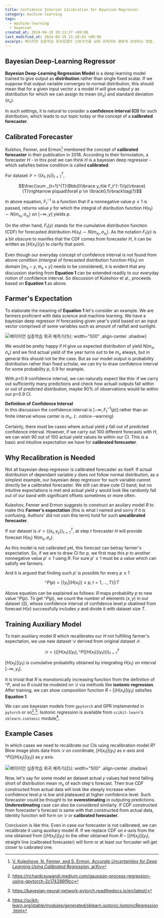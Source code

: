 ```yaml
---
title: Confidence Interval Calibration for Bayesian Regressor
category: machine-learning
tags:
  - machine-learning
  - bayesian
created_at: 2024-04-19 20:13:37 +09:00
last_modified_at: 2024-04-19 21:28:43 +09:00
excerpt: 베이지언 심층학습 회귀모델의 신뢰구간을 실제 관측치와 결맞게 보정하는 방법.
---
```


## Bayesian Deep-Learning Regressor

**Bayesian Deep-Learning Regression Model** is a deep learning model trained to give output as **distribution** rather than single fixed scalar.  If we suppose that output variable converges to normal distribution, this should mean that for a given input vector $x$ a model $H$ will give output $y$ as distribution for which we can assign its mean ($m_x$) and standard deviation ($\sigma _x$).

In such settings, it is natural to consider a **confidence interval (CI)** for such distribution, which leads to our topic today or the concept of a **calibrated forecaster**.

## Calibrated Forecaster

Kulshov, Fenner, and Ermon[^1] mentioned the concept of **calibrated forecaster** in their publication in 2018.  According to their formulation, a forecaster $H$ - in this post we can think $H$ is a bayesian deep regressior - which satisfies below condition is called **calibrated**.

[^1]: [V. Kuleshove, N. Fenner, and S. Ermon, *Accurate Uncertainties for Deep Learning Using Calibrated Regression*, arXiv](arxiv.org/pdf/1807.00263.pdf)

For dataset $\mathcal{S}=\lbrace{(x_t, y_t)}\rbrace _{t=1}^T$,

$$\frac{\sum _{t=1}^{T}\Bbb{I}\lbrace y_t\le F_t^{-1}(p)\rbrace}{T}\rightarrow p\quad\forall p \in \lbrack0,1\rbrack\tag{1}$$

In above equation, $F_t^{-1}$ is a function that if a nonnegative value $p\le1$ is passed, returns value $y$ for which the integral of disribution function $H(x_t)\sim N(m_{x_t}, \sigma_{x_t})$ on $\lbrack -\infty, y\rbrack$ yields $p$.

On the other hand, $F_t(y)$ stands for the cumulative distribution function (CDF) for forecasted distribution $H(x_t)\sim N(m_{x_t}, \sigma_{x_t})$.  As the notation $F_t(y)$ is a bit obscure to manifes that the CDF comes from forecaster $H$, it can be written as $\lbrack H(x_t)\rbrack(y)$ to clarify that point.

Even though our everyday concept of confidence interval is not found from above condition (intergral of forecasted distribution function $H(x_t)$ on domain $\lbrack m_x-y, m_x+y\rbrack$  needs to be considered), it is evident that any discussion starting from **Equation 1** can be extended readily to our everyday notion of confidence interval.  So discussion of Kuleshov et al., proceeds based on **Equation 1** as above.

## Farmer's Expectation

To elaborate the meaning of **Equation 1** let's consider an example.  We are farmers proficient with data science and machine learning.  We have a bayesian deep regressor $H$ forecasting given year's yield based on an input vector comprised of some variables such as amount of railfall and sunlight.

![베이지언 심층학습 회귀 예측기(1)](https://drive.google.com/thumbnail?id=1GOjJS8CqVWmw42bCms61iIvFhjvjirtF&sz=w1000){: width="500" .align-center .shadow}

We would be pretty happy if $H$ give us expected distribution of yield $N(m_x, \sigma_x)$ and we find actual yield of the year turns out to be $m_x$ always, but in general this should not be the case.  But as our model output is probability distribution rather than fixed scholar, we can try to draw confidence interval for some probability $p$, 0.9 for example.

With $p$=0.9 confidence interval, we can naturally expect like this: if we carry out sufficiently many predictions and check how actuall outputs fall within or out of predicted distribution, maybe 90% of observations would lie within our $p$=0.9 CI.

**Definition of Confidence Interval**<br>In this discussion the confidence interval is $\lbrack -\infty, F_t^{-1}(p)\rbrack$ rather than an finite interval whose center is $m_x$.
{: .notice--warning}

Certainly, there must be cases where actual yield $y$ fall out of predicted confidence interval.  However, if we carry out 100 different forecasts with $H$, we can wish 90 out of 100 actual yield values lie within our CI.  This is a basic and intuitive expectation we have for **calibrated forecaster**.

## Why Recalibration is Needed

Not all bayesian deep regressor is calibrated forecaster as itself.  If actual distribution of dependant variable $y$ does not follow normal distribution, as a simplest example, our bayesian deep regressor for such variable cannot directly be a calibrated forecaster.  We still can draw cute CI band, but no intuitive expectations is met and actual yield $y$ would look like randomly fall out of our band with significant offsets sometimes or more often.

Kuleshov, Fenner and Ermon suggests to construct an axuilary model $R$ to make this **Farmer's expectation** (this is what I named and sorry if it is confusing.  Authors' did not coin this term) hold for such **uncalibrated forecaster**.

If our dataset is $\mathcal{S}=\lbrace{(x_t, y_y)}\rbrace _{t=1}^T$, at step $t$ forecaster $H$ will provide forecast $H(x_t)~N(m_x,\sigma_x)$.

As this model is not calibrated yet, this forecast can betray farmer's expectation.  So, if we are to draw CI for $p$, we first map this $p$ to another nonnegative value $p'\le1$ using $R$.  For sure $p'\le1$ must be a value which can satisfy we farmers.

And it is argued that finding such $p'$ is possible for every $p\le1$

$$\^{P}(p)= \lvert\lbrace y_t\vert\lbrack H(x_t)\rbrack\le p, t=1,...,T\rbrace\rvert/T \tag{2}$$

Above equation can be explained as follows: $R$ maps probability $p$ to new value $\^{P}(p)$.  To get $\^{P}(p)$, we count the number of elements $(x,y)$ in our dataset $\mathcal(S)$, whose confidence interval of confidence level $p$ obatined from forecast $H(x)$ successfully includes $y$ and divide it with dataset size $T$.

## Training Auxiliary Model

To train auxiliary model $R$ which recalibrates our $H$ not fulfilling farmer's expectation, we use new dataset $\mathcal{D}$ derived from original dataset $\mathcal{S}$.

$$\mathcal{D}=\lbrace\lparen\lbrack H(x_t)\rbrack(y_t),\^{P}(\lbrack H(x_t)\rbrack(y_t))\rparen\rbrace _{t=1}^T \tag{2}$$

$\lbrack H(x_t)\rbrack(y_t)$ is cumulative probability obtained by integrating $H(x_t)$ on interval $\lbrack -\infty, y_t\rbrack$.

It is trivial that $R$ is monotonically increasing function from the definition of $\^{P}$, and so $R$ could be modeled on $\mathcal{D}$ via methods like **isotonic regression**.  After training, we can show composition function $R\circ \lbrack(H(x_t)\rbrack(y_t)$ satisfies **Equation 1**.

We can use bayesian models from `gpytorch` and GPR implemented in `pytorch` or so[^2],[^3].  Isotonic regression is available from `scikit-learn`'s `sklearn.isotonic` module[^4].

## Example Cases

In which cases we need to recalibrate our CIs using recalibration model $R$?  Blow image plots data from $\mathcal{D}$ on coordinate, $\lbrack H(x_t)\rbrack(y_t)$ as $x$-axis and $\^{P}(\lbrack(H(x_t)\rbrack(y_t))$ as $y$ axis.

![베이지언 심층학습 회귀 예측기(2)](https://drive.google.com/thumbnail?id=1bL5gPWz-5cmnHfQuzWvXr2sIvC__QJYM&sz=w1000){: width="500" .align-center .shadow}

Now, let's say for some model an dataset actual $y$ values had trend falling short of distribution mean $m_x$ of each step's forecast.  Then true CDF constructed from actual data will look like steeply increase when confidence level $p$ is low and plateaued at higher confidence level.  Such forecaster could be thought to be **overestimating** in outputing predictions.  **Underestimating** case can also be considered similarly.  If CDF constructed from forecaster's forecast is same with that constructed from actual data, identity function will form on $\mathcal{D}$ or **calibrated forecaster**.

Conclusion is like this.  Even in case our forecaster is not calibrated, we can recalibrate it using auxiliary model $R$.  If we replace CDF on $x$-axis from the one obtained from $\lbrack(H(x_t)\rbrack(y_t)$ to the other obtained from $R\circ\lbrack(H(x_t)\rbrack(y_t)$, straight line (calibrated forecaster) will form or at least our forcaster will get closer to caibrated one.

[^2]: https://richardcsuwandi.medium.com/gaussian-process-regression-using-gpytorch-2c174286f9cc
[^3]: https://bayesian-neural-network-pytorch.readthedocs.io/en/latest/
[^4]: https://scikit-learn.org/stable/modules/generated/sklearn.isotonic.IsotonicRegression.html